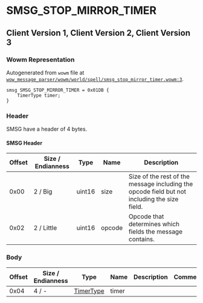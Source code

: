 # SMSG_STOP_MIRROR_TIMER

## Client Version 1, Client Version 2, Client Version 3

### Wowm Representation

Autogenerated from `wowm` file at [`wow_message_parser/wowm/world/spell/smsg_stop_mirror_timer.wowm:3`](https://github.com/gtker/wow_messages/tree/main/wow_message_parser/wowm/world/spell/smsg_stop_mirror_timer.wowm#L3).
```rust,ignore
smsg SMSG_STOP_MIRROR_TIMER = 0x01DB {
    TimerType timer;
}
```
### Header

SMSG have a header of 4 bytes.

#### SMSG Header

| Offset | Size / Endianness | Type   | Name   | Description |
| ------ | ----------------- | ------ | ------ | ----------- |
| 0x00   | 2 / Big           | uint16 | size   | Size of the rest of the message including the opcode field but not including the size field.|
| 0x02   | 2 / Little        | uint16 | opcode | Opcode that determines which fields the message contains.|

### Body

| Offset | Size / Endianness | Type | Name | Description | Comment |
| ------ | ----------------- | ---- | ---- | ----------- | ------- |
| 0x04 | 4 / - | [TimerType](timertype.md) | timer |  |  |


